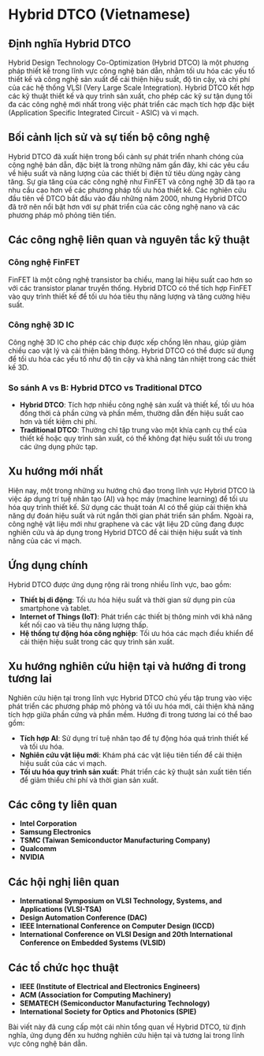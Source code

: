 # Hybrid DTCO (Vietnamese)

## Định nghĩa Hybrid DTCO

Hybrid Design Technology Co-Optimization (Hybrid DTCO) là một phương pháp thiết kế trong lĩnh vực công nghệ bán dẫn, nhằm tối ưu hóa các yếu tố thiết kế và công nghệ sản xuất để cải thiện hiệu suất, độ tin cậy, và chi phí của các hệ thống VLSI (Very Large Scale Integration). Hybrid DTCO kết hợp các kỹ thuật thiết kế và quy trình sản xuất, cho phép các kỹ sư tận dụng tối đa các công nghệ mới nhất trong việc phát triển các mạch tích hợp đặc biệt (Application Specific Integrated Circuit - ASIC) và vi mạch.

## Bối cảnh lịch sử và sự tiến bộ công nghệ

Hybrid DTCO đã xuất hiện trong bối cảnh sự phát triển nhanh chóng của công nghệ bán dẫn, đặc biệt là trong những năm gần đây, khi các yêu cầu về hiệu suất và năng lượng của các thiết bị điện tử tiêu dùng ngày càng tăng. Sự gia tăng của các công nghệ như FinFET và công nghệ 3D đã tạo ra nhu cầu cao hơn về các phương pháp tối ưu hóa thiết kế. Các nghiên cứu đầu tiên về DTCO bắt đầu vào đầu những năm 2000, nhưng Hybrid DTCO đã trở nên nổi bật hơn với sự phát triển của các công nghệ nano và các phương pháp mô phỏng tiên tiến.

## Các công nghệ liên quan và nguyên tắc kỹ thuật

### Công nghệ FinFET

FinFET là một công nghệ transistor ba chiều, mang lại hiệu suất cao hơn so với các transistor planar truyền thống. Hybrid DTCO có thể tích hợp FinFET vào quy trình thiết kế để tối ưu hóa tiêu thụ năng lượng và tăng cường hiệu suất.

### Công nghệ 3D IC

Công nghệ 3D IC cho phép các chip được xếp chồng lên nhau, giúp giảm chiều cao vật lý và cải thiện băng thông. Hybrid DTCO có thể được sử dụng để tối ưu hóa các yếu tố như độ tin cậy và khả năng tản nhiệt trong các thiết kế 3D.

### So sánh A vs B: Hybrid DTCO vs Traditional DTCO

- **Hybrid DTCO**: Tích hợp nhiều công nghệ sản xuất và thiết kế, tối ưu hóa đồng thời cả phần cứng và phần mềm, thường dẫn đến hiệu suất cao hơn và tiết kiệm chi phí.
- **Traditional DTCO**: Thường chỉ tập trung vào một khía cạnh cụ thể của thiết kế hoặc quy trình sản xuất, có thể không đạt hiệu suất tối ưu trong các ứng dụng phức tạp.

## Xu hướng mới nhất

Hiện nay, một trong những xu hướng chủ đạo trong lĩnh vực Hybrid DTCO là việc áp dụng trí tuệ nhân tạo (AI) và học máy (machine learning) để tối ưu hóa quy trình thiết kế. Sử dụng các thuật toán AI có thể giúp cải thiện khả năng dự đoán hiệu suất và rút ngắn thời gian phát triển sản phẩm. Ngoài ra, công nghệ vật liệu mới như graphene và các vật liệu 2D cũng đang được nghiên cứu và áp dụng trong Hybrid DTCO để cải thiện hiệu suất và tính năng của các vi mạch.

## Ứng dụng chính

Hybrid DTCO được ứng dụng rộng rãi trong nhiều lĩnh vực, bao gồm:

- **Thiết bị di động**: Tối ưu hóa hiệu suất và thời gian sử dụng pin của smartphone và tablet.
- **Internet of Things (IoT)**: Phát triển các thiết bị thông minh với khả năng kết nối cao và tiêu thụ năng lượng thấp.
- **Hệ thống tự động hóa công nghiệp**: Tối ưu hóa các mạch điều khiển để cải thiện hiệu suất trong các quy trình sản xuất.

## Xu hướng nghiên cứu hiện tại và hướng đi trong tương lai

Nghiên cứu hiện tại trong lĩnh vực Hybrid DTCO chủ yếu tập trung vào việc phát triển các phương pháp mô phỏng và tối ưu hóa mới, cải thiện khả năng tích hợp giữa phần cứng và phần mềm. Hướng đi trong tương lai có thể bao gồm:

- **Tích hợp AI**: Sử dụng trí tuệ nhân tạo để tự động hóa quá trình thiết kế và tối ưu hóa.
- **Nghiên cứu vật liệu mới**: Khám phá các vật liệu tiên tiến để cải thiện hiệu suất của các vi mạch.
- **Tối ưu hóa quy trình sản xuất**: Phát triển các kỹ thuật sản xuất tiên tiến để giảm thiểu chi phí và thời gian sản xuất.

## Các công ty liên quan

- **Intel Corporation**
- **Samsung Electronics**
- **TSMC (Taiwan Semiconductor Manufacturing Company)**
- **Qualcomm**
- **NVIDIA**

## Các hội nghị liên quan

- **International Symposium on VLSI Technology, Systems, and Applications (VLSI-TSA)**
- **Design Automation Conference (DAC)**
- **IEEE International Conference on Computer Design (ICCD)**
- **International Conference on VLSI Design and 20th International Conference on Embedded Systems (VLSID)**

## Các tổ chức học thuật

- **IEEE (Institute of Electrical and Electronics Engineers)**
- **ACM (Association for Computing Machinery)**
- **SEMATECH (Semiconductor Manufacturing Technology)**
- **International Society for Optics and Photonics (SPIE)**

Bài viết này đã cung cấp một cái nhìn tổng quan về Hybrid DTCO, từ định nghĩa, ứng dụng đến xu hướng nghiên cứu hiện tại và tương lai trong lĩnh vực công nghệ bán dẫn.